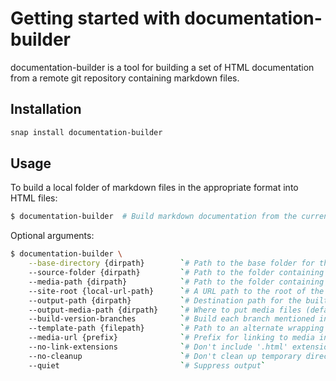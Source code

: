 Getting started with documentation-builder
===

documentation-builder is a tool for building a set of HTML documentation
from a remote git repository containing markdown files.

Installation
---

``` bash
snap install documentation-builder
```

Usage
---

To build a local folder of markdown files in the appropriate format into
HTML files:

``` bash
$ documentation-builder  # Build markdown documentation from the current directory
```

Optional arguments:

``` bash
$ documentation-builder \
    --base-directory {dirpath}        `# Path to the base folder for the documentation repository`
    --source-folder {dirpath}         `# Path to the folder containing markdown files inside the base directory (default: .)`
    --media-path {dirpath}            `# Path to the folder containing media files (default: ./media)`
    --site-root {local-url-path}      `# A URL path to the root of the site, for use in the 'home' link in the template`
    --output-path {dirpath}           `# Destination path for the built HTML files (default: ./build)`
    --output-media-path {dirpath}     `# Where to put media files (default: ./build/media)`
    --build-version-branches          `# Build each branch mentioned in the `versions` file into a subfolder`
    --template-path {filepath}        `# Path to an alternate wrapping template for the built HTML files`
    --media-url {prefix}              `# Prefix for linking to media inside the built HTML files (default: Relative path to built media location, e.g.: ../media)`
    --no-link-extensions              `# Don't include '.html' extension in internal links`
    --no-cleanup                      `# Don't clean up temporary directory after cloning repository`
    --quiet                           `# Suppress output`
```
